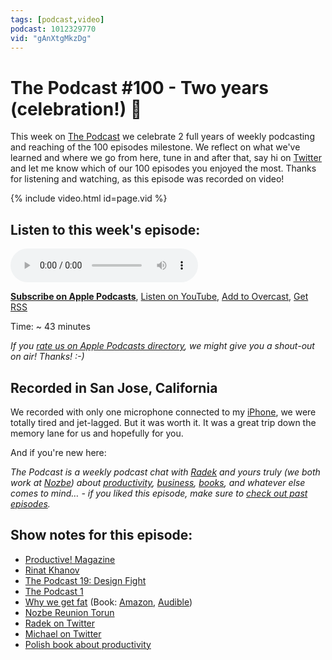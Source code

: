```yaml
---
tags: [podcast,video]
podcast: 1012329770
vid: "gAnXtgMkzDg"
---
```


# The Podcast #100 - Two years (celebration!) 💯

This week on [The Podcast][p] we celebrate 2 full years of weekly podcasting and reaching of the 100 episodes milestone. We reflect on what we've learned and where we go from here, tune in and after that, say hi on [Twitter](https://twitter.com/MSliwinski) and let me know which of our 100 episodes you enjoyed the most. Thanks for listening and watching, as this episode was recorded on video!

{% include video.html id=page.vid %}

<!--More-->

## Listen to this week's episode:

<audio controls>
<source src="https://files.nozbe.com/podcast/100.mp3" type="audio/mpeg">
</audio>

**[Subscribe on Apple Podcasts][i]**, [Listen on YouTube][y], [Add to Overcast][ov], [Get RSS][rss]

Time: ~ 43 minutes

*If you [rate us on Apple Podcasts directory][i], we might give you a shout-out on air! Thanks! :-)*

## Recorded in San Jose, California

We recorded with only one microphone connected to my [iPhone](https://sliwinski.com/iphone7plus-jetblack), we were totally tired and jet-lagged. But it was worth it. It was a great trip down the memory lane for us and hopefully for you.

And if you're new here:

*The Podcast is a weekly podcast chat with [Radek][r] and yours truly (we both work at [Nozbe][n]) about [productivity](/productivity), [business](/business), [books](/books), and whatever else comes to mind… - if you liked this episode, make sure to [check out past episodes](/podcast).*

## Show notes for this episode:

  * [Productive! Magazine](http://productivemag.com/)
  * [Rinat Khanov](https://twitter.com/rinatkhanov?lang=en)
  * [The Podcast 19: Design Fight](/podcast-19)
  * [The Podcast 1](https://kursproduktywnosci.pl/)
  * [Why we get fat](/podcast-32) (Book: [Amazon](http://www.amazon.com/Why-We-Get-Fat-About/dp/0307474259/), [Audible](http://www.audible.com/pd/Nonfiction/Why-We-Get-Fat-Audiobook/B004D5K512))
  * [Nozbe Reunion Torun](https://www.youtube.com/watch?v=Z2RpaI8dgmM)
  * [Radek on Twitter](https://twitter.com/radexp)
  * [Michael on Twitter](https://twitter.com/msliwinski)
  * [Polish book about productivity](https://kursproduktywnosci.pl/)

[ov]: https://overcast.fm/itunes1012329770/the-podcast
[y]: https://michael.gratis/thepodcastyt
[rss]: https://thepodcast.fm/episodes?format=RSS
[e]: /podcast-100
[p]: /podcast
[n]: https://michael.gratis/nozbe
[r]: https://michael.gratis/radex
[i]: https://michael.gratis/thepodcast
[o]: https://michael.gratis/ipadonly

[pm]: http://productivemag.com/